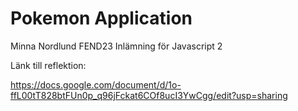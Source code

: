 # Pokemon Application 

Minna Nordlund FEND23
Inlämning för Javascript 2

Länk till reflektion:

https://docs.google.com/document/d/1o-ffL00tT828btFUn0p_q96jFckat6COf8ucI3YwCgg/edit?usp=sharing 
